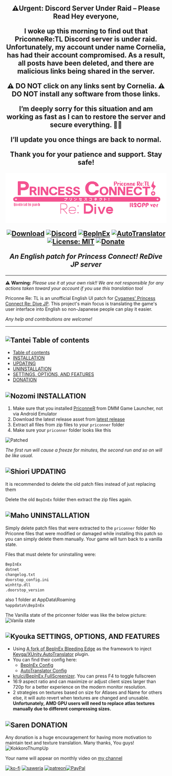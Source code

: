 <h2 align="center">
⚠️Urgent: Discord Server Under Raid – Please Read
Hey everyone,

I woke up this morning to find out that PriconneRe:TL Discord server is under raid. Unfortunately, my account under name Cornelia, has had their account compromised. As a result, all posts have been deleted, and there are malicious links being shared in the server.

⚠️ DO NOT click on any links sent by Cornelia.
⚠️ DO NOT install any software from those links.

I’m deeply sorry for this situation and am working as fast as I can to restore the server and secure everything. 🙇🙇

I’ll update you once things are back to normal.

Thank you for your patience and support. Stay safe!



<img src=".github/assets/logo.png" style="vertical-align: bottom">

[![Download](https://img.shields.io/github/downloads/ImaterialC/PriconneRe-TL/total.svg?color=brightgreen&label=download&style=flat)](https://github.com/ImaterialC/PriconneRe-TL/releases/latest "Download") [![Discord](https://img.shields.io/discord/967648014497890325?color=blue&labelColor=555555&label=discord&logo=discord&style=flat)](https://discord.gg/vZjAy67KpB "Discord") [![BepInEx](https://img.shields.io/badge/-BepInEx-yellow.svg?logo=unity&labelColor=555555&style=flat)](https://github.com/BepInEx/BepInEx "BepInEx") [![AutoTranslator](https://img.shields.io/badge/-AutoTranslator-orange.svg?logo=unity&labelColor=555555&style=flat)](https://github.com/bbepis/XUnity.AutoTranslator "AutoTranslator") [![License: MIT](https://img.shields.io/badge/License-MIT-yellow.svg)](https://opensource.org/licenses/MIT) [![Donate](https://img.shields.io/badge/_-donate-red.svg?logo=githubsponsors&labelColor=555555&style=flat)](#-donation "Donate")

<i>An English patch for Princess Connect! ReDive JP server</i>
</h2>

---

⚠️ **Warning:** _Please use it at your own risk!!  We are not responsible for any actions taken toward your account if you use this translation tool_

Priconne Re: TL is an unofficial English UI patch for [Cygames' Princess Connect Re: Dive JP](https://dmg.priconne-redive.jp/). This project's main focus is translating the game's user interface into English so non-Japanese people can play it easier.

_Any help and contributions are welcome!_

---

## ![Tantei](https://static.wikia.nocookie.net/princess-connect/images/f/fb/Kasumi_Box_Icon.png/revision/latest/scale-to-width-down/40?cb=20190925082622) Table of contents
- [ Table of contents](#-table-of-contents)
- [ INSTALLATION](#-installation)
- [ UPDATING](#-updating)
- [ UNINSTALLATION](#-uninstallation)
- [ SETTINGS, OPTIONS, AND FEATURES](#-settings-options-and-features)
- [ DONATION](#-donation)


## ![Nozomi](https://static.wikia.nocookie.net/princess-connect/images/4/46/Nozomi_Box_Icon.png/revision/latest/scale-to-width-down/40?cb=20190925084658) INSTALLATION

1. Make sure that you installed [PriconneR](https://dmg.priconne-redive.jp/) from DMM Game Launcher, not via Android Emulator
2. Download the latest release asset from [latest release](https://github.com/ImaterialC/PriconneRe-TL/releases/latest "Releases")
3. Extract all files from zip files to your `priconner` folder
4. Make sure your `priconner` folder looks like this

![Patched](https://github.com/ImaterialC/PriconneRe-TL/assets/105358849/f9ef7290-1ed4-41d4-b55e-616cb3d84636)

_The first run will cause a freeze for minutes, the second run and so on will be like usual._

## ![Shiori](https://static.wikia.nocookie.net/princess-connect/images/7/77/Shiori_Box_Icon.png/revision/latest/scale-to-width-down/40?cb=20190925113434) UPDATING

It is recommended to delete the old patch files instead of just replacing them

Delete the old `BepInEx` folder then extract the zip files again.

## ![Maho](https://static.wikia.nocookie.net/princess-connect/images/a/a7/Maho_Box_Icon.png/revision/latest/scale-to-width-down/40?cb=20190925080932) UNINSTALLATION

Simply delete patch files that were extracted to the `priconner` folder
No Priconne files that were modified or damaged while installing this patch so you can simply delete them manually. Your game will turn back to a vanilla state.

Files that must delete for uninstalling were:
```
BepInEx
dotnet
changelog.txt
doorstop_config.ini
winhttp.dll
.doorstop_version
```
also 1 folder at AppData\Roaming\
```%appdata%\BepInEx``` 

The Vanilla state of the priconner folder was like the below picture:
![Vanila state](https://github.com/ImaterialC/PriconneRe-TL/assets/105358849/3d5823e6-5f67-42be-aaa7-dd2c452535a5)

## ![Kyouka](https://static.wikia.nocookie.net/princess-connect/images/3/39/Kyouka_Box_Icon.png/revision/latest/scale-to-width-down/40?cb=20190925113712) SETTINGS, OPTIONS, AND FEATURES

- Using [A fork of BepInEx Bleeding Edge](https://github.com/krulci/BepInEx) as the framework to inject [Kevga/XUnity.AutoTranslator](https://github.com/Kevga/XUnity.AutoTranslator) plugin.
- You can find their config here:
  - [BepInEx Config](https://docs.bepinex.dev/articles/user_guide/configuration.html)
  - [AutoTranslator Config](https://github.com/bbepis/XUnity.AutoTranslator#configuration)
- [krulci/BepInEx.FullScreenizer](https://github.com/krulci/FullScreenizer). You can press F4 to toggle fullscreen
- 16:9 aspect ratio and can maximize or adjust client sizes larger than 720p for a better experience on the modern monitor resolution.
- 2 strategies on textures based on size for Atlases and Name for others else, it will auto revert when textures are changed and unusable. **Unfortunately, AMD GPU users will need to replace atlas textures manually due to different compressing sizes.**

## ![Saren](https://static.wikia.nocookie.net/princess-connect/images/b/b3/Saren_Box_Icon.png/revision/latest/scale-to-width-down/40?cb=20190925084518) DONATION

Any donation is a huge encouragement for having more motivation to maintain text and texture translation. Many thanks, You guys! ![KokkoroThumpUp](https://cdn.discordapp.com/emojis/974959962814021683.webp?size=32)

Your name will appear on monthly video on [my channel](https://www.youtube.com/playlist?list=PL7rvyKiF8qfl4WgOAcSOuYnkg4fEbL66c)

[![ko-fi](https://img.shields.io/badge/_-kofi-red.svg?logo=kofi&labelColor=555555&style=for-the-badge)](https://ko-fi.com/E1E5HG8RP  "ko-fi: PayPal or Stripe direct or subscribe plan") [![saweria](https://img.shields.io/badge/_-Saweria.co-red.svg?logo=githubsponsors&labelColor=555555&style=for-the-badge)](https://saweria.co/imaterial "Local IDR currency support") [![patreon](https://img.shields.io/badge/_-Patreon-red.svg?logo=patreon&labelColor=555555&style=for-the-badge)](https://patreon.com/imaterial "patreon")[![PayPal](https://img.shields.io/badge/_-PayPal-red.svg?logo=PayPal&labelColor=555555&style=for-the-badge)](https://payPal.me/CorneliaCrimson "no deductions, messages go to my smartphone's notifications")
